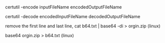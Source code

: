 certutil -encode inputFileName encodedOutputFileName

certutil -decode encodedInputFileName decodedOutputFileName


remove the first line and last line,
cat b64.txt | base64 -di >  orgin.zip (linux)

base64 orgin.zip > b64.txt (linux)
